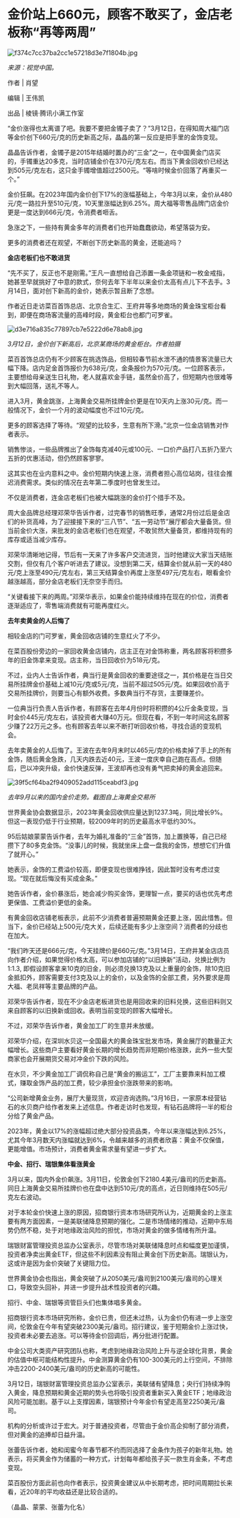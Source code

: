 # 金价站上660元，顾客不敢买了，金店老板称“再等两周”

![f374c7cc37ba2cc1e57218d3e7f1804b.jpg](https://raw.githubusercontent.com/qqhsx/qqnews_image/main/2024/03/19/金价站上660元，顾客不敢买了，金店老板称“再等两周”/f374c7cc37ba2cc1e57218d3e7f1804b.jpg)

 _来源：视觉中国。_

作者 | 肖望 

编辑 | 王伟凯

出品 | 棱镜·腾讯小满工作室 

“金价涨得也太离谱了吧。我要不要把金镯子卖了？”3月12日，在得知周大福门店等金价创下660元/克的历史新高之际，晶晶的第一反应是把手里的金饰变现。

晶晶告诉作者，金镯子是2015年结婚时置办的“三金”之一，在中国黄金门店买的，手镯重达20多克，当时店铺金价在370元/克左右。而当下黄金回收价已经达到505元/克左右，这只金手镯增值超过2500元。“等啥时候金价回落了再重买一个。”

金价狂飙。在2023年国内金价创下17%的涨幅基础上，今年3月以来，金价从480元/克一路拉升至510元/克，10天里涨幅达到6.25%。周大福等零售品牌门店金价更是一度达到666元/克，令消费者咂舌。

急涨之下，一些持有黄金多年的消费者们也开始蠢蠢欲动，希望落袋为安。

更多的消费者还在观望，不断创下历史新高的黄金，还能追吗？

**金店老板们也不敢进货**

“先不买了，反正也不是刚需。”王凡一直想给自己添置一条金项链和一枚金戒指，她甚至早就挑好了中意的款式，奈何去年下半年以来金价太高有点儿下不去手。3月14日，面对创下新高的金价，她表示暂且断了念想。

作者近日走访菜百首饰总店、北京合生汇、王府井等多地商场的黄金珠宝柜台看到，即便在商场客流量的高峰时段，黄金柜台也都门可罗雀。

![d3e716a835c77897cb7e5222d6e78ab8.jpg](https://raw.githubusercontent.com/qqhsx/qqnews_image/main/2024/03/19/金价站上660元，顾客不敢买了，金店老板称“再等两周”/d3e716a835c77897cb7e5222d6e78ab8.jpg)

 _3月12日，金价创下新高后，北京某商场的黄金柜台。作者拍摄_

菜百首饰总店仍有不少顾客在挑选饰品，但相较春节前水泄不通的情景客流量已大幅下降。店内足金首饰报价为638元/克，金条报价为570元/克。一位顾客表示，主要想给母亲送生日礼物，老人就喜欢金手链，虽然金价高了，但短期内也很难等到大幅回落，送礼不等人。

进入3月，黄金跳涨，上海黄金交易所挂牌金价更是在10天内上涨30元/克。而一般情况下，金价一个月的波动幅度也不过10元/克。

更多的顾客选择了等待。“观望的比较多，生意有所下滑。”北京一位金店销售对作者表示。

销售惨淡，一些品牌推出了金饰每克减40元或100元、一口价产品打八五折乃至六五折的优惠活动，但仍然顾客寥寥。

这其实也在业内意料之中。金价短期内快速上涨，消费者担心高位站岗，往往会推迟消费需求。类似的情况在去年第二季度时也曾发生过。

不仅是消费者，连金店老板们也被大幅跳涨的金价打个措手不及。

周大金品牌总经理邓荣华告诉作者，过完春节的销售旺季，通常2月份过后是金店们的补货高峰，为了迎接接下来的“三八节”、“五一劳动节”展厅都会大量备货。但当前金价大涨，来批发的金店老板们也在观望，不敢贸然大量备货，都维持现有的库存或适当减少库存。

邓荣华清晰地记得，节后有一天来了许多客户交流进货，当时他建议大家当天结账交割，但仅有几个客户听进去了建议。没想到第二天，结算金价就从前一天的480元/克上涨至490元/克左右，第三天结算金价再度上涨至497元/克左右，眼看金价越涨越高，部分金店老板们无奈空手而归。

“关键看接下来的两周。”邓荣华表示，如果金价能持续维持在现在的价位，消费者逐渐适应了，零售端消费就有可能再度红火。

**去年卖黄金的人后悔了**

相较金店的门可罗雀，黄金回收店铺的生意红火了不少。

在菜百股份旁边的一家回收黄金店铺内，店主正在对金饰称重，两名顾客将积攒多年的旧金饰拿来变现。店主称，当日回收价为518元/克。

不过，业内人士告诉作者，典当行是黄金回收的重要途径之一，其价格是在当日交易所挂牌金价基础上减10元/克或5元/克，当前不超过505元/克。如果回收价高于交易所挂牌价，则要当心有额外收费。多数典当行不存货，主要赚差价。

一位典当行负责人告诉作者，有顾客在去年4月份时将积攒的4公斤金条变现，当时金价445元/克左右，该投资者大赚40万元。但现在看，不到一年时间这名顾客少赚了22万元之多。也有顾客去年以来不断打听回收价格，寻找合适的变现机会。

去年卖黄金的人后悔了。王波在去年9月末时以465元/克的价格卖掉了手上的所有金饰，随后黄金急跌，几天内跌去近40元，王波一度庆幸自己跑在高点。但随后，巴以冲突升级，金价快速反弹，王波却再也没有勇气把卖掉的黄金追回来。

![39f5cf64ba2f9409052add115ceabdf3.jpg](https://raw.githubusercontent.com/qqhsx/qqnews_image/main/2024/03/19/金价站上660元，顾客不敢买了，金店老板称“再等两周”/39f5cf64ba2f9409052add115ceabdf3.jpg)

_去年9月以来的国内金价走势。截图自上海黄金交易所_

世界黄金协会数据显示，2023年黄金回收供应量达到1237.3吨，同比增长9%。但这一表现仍低于行业预期，较2009年时的历史最高水平低约30%。

95后姑娘蒙蒙告诉作者，去年为婚礼准备的“三金”首饰，加上置换等，自己已经攒下了80多克金饰。“没事儿的时候，我就坐床上盘一盘我的金饰，想想它们升值了就开心。”

她表示，金饰的工费溢价较高，即便变现也很难挣钱，因此暂时没有考虑过变现。“现在就后悔没有买成金条。”

她告诉作者，金价暴涨后，她会减少购买金饰，更理智一点，要买的话也优先考虑更保值、工费溢价更低的金条。

有黄金回收店铺老板表示，此前不少消费者普遍预期黄金还要上涨，因此惜售。但当下，金价已经站上500元/克大关，后续还能有多少上涨空间？消费者的分歧也在加大。

“我们昨天还是666元/克，今天挂牌价是660元/克。”3月14日，王府井某金店店员向作者介绍，如果觉得价格太高，可以参加店铺的“以旧换新”活动，兑换比例为1:1.3,
即假设顾客拿来10克的旧金，则必须兑换13克及以上重量的金饰，除10克旧金抵扣外，顾客需要支付3克及以上的金价，以及金饰的全部工费，另外要求是周大福、老凤祥等主要品牌的产品。

邓荣华告诉作者，现在不少金店老板进货也是用回收来的旧料兑换，这些旧料则又来自顾客的以旧换新或回收。表明当前变现的顾客大幅增长。

不过，邓荣华告诉作者，黄金加工厂的生意并未放缓。

邓荣华介绍，在深圳水贝这一全国最大的黄金珠宝批发市场，黄金展厅的数量正大幅增长。这些商户主要看好黄金长期的增长趋势而非短期价格涨跌，此外一些大型商家也会开展期货交易对冲金价下跌的风险。

在水贝，不少黄金加工厂调侃称自己是“黄金的搬运工”，工厂主要靠来料加工模式，赚取金饰产品的加工费，较少承担金价涨跌带来的影响。

“公司新增黄金业务，展厅大量现货，欢迎咨询选购。”3月16日，一家原本经营钻石的水贝商户给作者发来上述信息。作者走访时也发现，有钻石品牌将一半的柜台分给了黄金产品。

2023年，黄金以17%的涨幅超过绝大部分投资品类，今年以来涨幅达到6.25%，尤其今年3月数天内涨幅就达到6%，令越来越多的消费者欣喜：黄金不仅保值，更能增值。市场预计，消费者黄金需求量有望进一步扩大。

**中金、招行、瑞银集体看涨黄金**

3月以来，国内外金价飙涨。3月11日，伦敦金创下2180.4美元/盎司的历史新高。同日上海黄金交易所挂牌价也在盘中达到510元/克的高点，近日则维持在505元/克左右波动。

对于本轮金价快速上涨的原因，招商银行资本市场研究所认为，近期黄金的上涨主要有两方面因素，一是美联储降息预期的强化。二是市场情绪的推动，近期中东局势仍然不稳，处于对地缘政治风险的担忧，市场对黄金的做多情绪有所升温。

瑞银财富管理投资总监办公室表示，尽管市场对美联储降息时点和幅度更加谨慎，投资者净卖出黄金ETF，但这些不利因素没有阻止黄金创下历史新高。瑞银认为，这或许是因为金价突破了关键阻力位。

世界黄金协会也指出，黄金突破了从2050美元/盎司到2100美元/盎司的心理关口，导致空头回补，并进一步提升战术性投资者的兴趣。

招行、中金、瑞银等资管巨头们也集体唱多黄金。

招商银行资本市场研究所称，金价已贵，但还未过热，认为金价仍有进一步上涨空间，伦敦金在今年有望突破2300美元/盎司。招行建议，鉴于短期金价上涨过快，投资者未必要去追涨。可以等待金价回调后，再分批进行配置。

中金公司大类资产研究团队也称，考虑到地缘政治风险上升与逆全球化背景，黄金的估值中枢可能结构性提升。中金测算黄金仍有100-300美元的上行空间，不排除冲击2200-2400美元/盎司的历史新高的可能性。

3月12日，瑞银财富管理投资总监办公室表示，美联储有望降息；央行们持续净购入黄金，降息预期和黄金近期的势头也将吸引投资者重新买入黄金ETF；地缘政治风险可能加剧。基于以上支撑因素，瑞银预计今年金价有望走高至2250美元/盎司。

机构的分析或许过于宏大。对于普通投资者，尽管由于金价高企抑制了部分消费，但对黄金的追捧却日益升温。

张蕾告诉作者，她和闺蜜今年春节都不约而同选择了金条作为孩子的新年礼物。她表示，将买黄金作为储蓄的一种方式，计划每年都给孩子买一款生肖金条，不考虑变现。

菜百股份方面此前也向作者表示，投资黄金建议从中长期考虑，把时间周期拉长来看，近20年的平均收益还是比较合适的。

（晶晶、蒙蒙、张蕾为化名）

